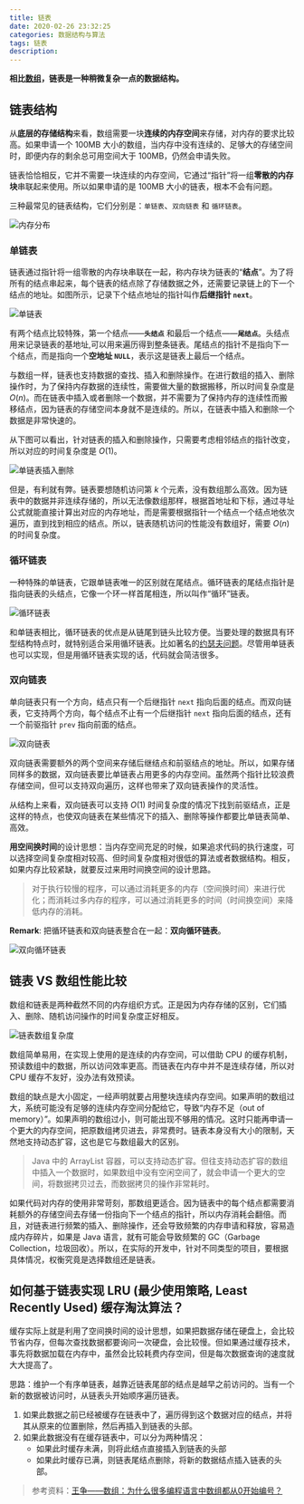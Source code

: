```yaml
---
title: 链表
date: 2020-02-26 23:32:25
categories: 数据结构与算法
tags: 链表
description:
---
```


**相比[数组](https://cnxiekun.github.io/2020/02/25/%E6%95%B0%E7%BB%84/)，链表是一种稍微复杂一点的数据结构。**

## 链表结构

从**底层的存储结构**来看，数组需要一块**连续的内存空间**来存储，对内存的要求比较高。如果申请一个 100MB 大小的数组，当内存中没有连续的、足够大的存储空间时，即便内存的剩余总可用空间大于 100MB，仍然会申请失败。

链表恰恰相反，它并不需要一块连续的内存空间，它通过“指针”将一组**零散的内存块**串联起来使用。所以如果申请的是 100MB 大小的链表，根本不会有问题。

三种最常见的链表结构，它们分别是：`单链表`、`双向链表` 和 `循环链表`。

<!--more-->

![内存分布](2020-02-26-链表/内存分布.jpg)

### 单链表

链表通过指针将一组零散的内存块串联在一起，称内存块为链表的“**结点**”。为了将所有的结点串起来，每个链表的结点除了存储数据之外，还需要记录链上的下一个结点的地址。如图所示，记录下个结点地址的指针叫作**后继指针 `next`**。

![单链表](2020-02-26-链表/单链表.jpg)

有两个结点比较特殊，第一个结点——**`头结点`** 和最后一个结点——**`尾结点`**。头结点用来记录链表的基地址,可以用来遍历得到整条链表。尾结点的指针不是指向下一个结点，而是指向一个**空地址 `NULL`**，表示这是链表上最后一个结点。

与数组一样，链表也支持数据的查找、插入和删除操作。在进行数组的插入、删除操作时，为了保持内存数据的连续性，需要做大量的数据搬移，所以时间复杂度是 $O(n)$。而在链表中插入或者删除一个数据，并不需要为了保持内存的连续性而搬移结点，因为链表的存储空间本身就不是连续的。所以，在链表中插入和删除一个数据是非常快速的。

从下图可以看出，针对链表的插入和删除操作，只需要考虑相邻结点的指针改变，所以对应的时间复杂度是 $O(1)$。

![单链表插入删除](2020-02-26-链表/单链表插入删除.jpg)

但是，有利就有弊。链表要想随机访问第 $k$ 个元素，没有数组那么高效。因为链表中的数据并非连续存储的，所以无法像数组那样，根据首地址和下标，通过寻址公式就能直接计算出对应的内存地址，而是需要根据指针一个结点一个结点地依次遍历，直到找到相应的结点。所以，链表随机访问的性能没有数组好，需要 $O(n)$ 的时间复杂度。

### 循环链表

一种特殊的单链表，它跟单链表唯一的区别就在尾结点。循环链表的尾结点指针是指向链表的头结点，它像一个环一样首尾相连，所以叫作“循环”链表。

![循环链表](2020-02-26-链表/循环链表.jpg)

和单链表相比，循环链表的优点是从链尾到链头比较方便。当要处理的数据具有环型结构特点时，就特别适合采用循环链表。比如著名的[约瑟夫问题](https://zh.wikipedia.org/wiki/%E7%BA%A6%E7%91%9F%E5%A4%AB%E6%96%AF%E9%97%AE%E9%A2%98)。尽管用单链表也可以实现，但是用循环链表实现的话，代码就会简洁很多。

### 双向链表

单向链表只有一个方向，结点只有一个后继指针 `next` 指向后面的结点。而双向链表，它支持两个方向，每个结点不止有一个后继指针 `next` 指向后面的结点，还有一个前驱指针 `prev` 指向前面的结点。

![双向链表](2020-02-26-链表/双向链表.jpg)

双向链表需要额外的两个空间来存储后继结点和前驱结点的地址。所以，如果存储同样多的数据，双向链表要比单链表占用更多的内存空间。虽然两个指针比较浪费存储空间，但可以支持双向遍历，这样也带来了双向链表操作的灵活性。

从结构上来看，双向链表可以支持 $O(1)$ 时间复杂度的情况下找到前驱结点，正是这样的特点，也使双向链表在某些情况下的插入、删除等操作都要比单链表简单、高效。

**用空间换时间**的设计思想：当内存空间充足的时候，如果追求代码的执行速度，可以选择空间复杂度相对较高、但时间复杂度相对很低的算法或者数据结构。相反，如果内存比较紧缺，就要反过来用时间换空间的设计思路。

> 对于执行较慢的程序，可以通过消耗更多的内存（空间换时间）来进行优化；而消耗过多内存的程序，可以通过消耗更多的时间（时间换空间）来降低内存的消耗。

**Remark**: 把循环链表和双向链表整合在一起：**双向循环链表**。

![双向循环链表](2020-02-26-链表/双向循环链表.jpg)

## 链表 VS 数组性能比较

数组和链表是两种截然不同的内存组织方式。正是因为内存存储的区别，它们插入、删除、随机访问操作的时间复杂度正好相反。

![链表数组复杂度](2020-02-26-链表/链表数组复杂度.jpg)

数组简单易用，在实现上使用的是连续的内存空间，可以借助 CPU 的缓存机制，预读数组中的数据，所以访问效率更高。而链表在内存中并不是连续存储，所以对 CPU 缓存不友好，没办法有效预读。

数组的缺点是大小固定，一经声明就要占用整块连续内存空间。如果声明的数组过大，系统可能没有足够的连续内存空间分配给它，导致“内存不足（out of memory）”。如果声明的数组过小，则可能出现不够用的情况。这时只能再申请一个更大的内存空间，把原数组拷贝进去，非常费时。链表本身没有大小的限制，天然地支持动态扩容，这也是它与数组最大的区别。

> Java 中的 ArrayList 容器，可以支持动态扩容。但往支持动态扩容的数组中插入一个数据时，如果数组中没有空闲空间了，就会申请一个更大的空间，将数据拷贝过去，而数据拷贝的操作非常耗时。

如果代码对内存的使用非常苛刻，那数组更适合。因为链表中的每个结点都需要消耗额外的存储空间去存储一份指向下一个结点的指针，所以内存消耗会翻倍。而且，对链表进行频繁的插入、删除操作，还会导致频繁的内存申请和释放，容易造成内存碎片，如果是 Java 语言，就有可能会导致频繁的 GC（Garbage Collection，垃圾回收）。所以，在实际的开发中，针对不同类型的项目，要根据具体情况，权衡究竟是选择数组还是链表。

## 如何基于链表实现 LRU (最少使用策略, Least Recently Used) 缓存淘汰算法？

缓存实际上就是利用了空间换时间的设计思想，如果把数据存储在硬盘上，会比较节省内存，但每次查找数据都要询问一次硬盘，会比较慢。但如果通过缓存技术，事先将数据加载在内存中，虽然会比较耗费内存空间，但是每次数据查询的速度就大大提高了。

思路：维护一个有序单链表，越靠近链表尾部的结点是越早之前访问的。当有一个新的数据被访问时，从链表头开始顺序遍历链表。

1. 如果此数据之前已经被缓存在链表中了，遍历得到这个数据对应的结点，并将其从原来的位置删除，然后再插入到链表的头部。
2. 如果此数据没有在缓存链表中，可以分为两种情况：
    - 如果此时缓存未满，则将此结点直接插入到链表的头部
    - 如果此时缓存已满，则链表尾结点删除，将新的数据结点插入链表的头部。


> 参考资料：[王争——数组：为什么很多编程语言中数组都从0开始编号？](https://time.geekbang.org/column/article/41013)
